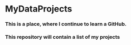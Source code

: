 # MyDataProjects

### This is a place, where I continue to learn a GitHub. 

### This repository will contain a list of my projects
